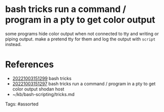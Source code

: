 # bash tricks run a command / program in a pty to get color output
some programs hide color output when not connected to tty and writing or piping output.
make a pretend tty for them and log the output with `script` instead.

# References
- [20221003151299](/zet/20221003151299/README.md) bash tricks
- [20221003151297](/zet/20221003151297/README.md) bash tricks run a command / program in a pty to get color output shodan host
- ~/kb/bash-scripting/tricks.md

Tags:
    #assorted
